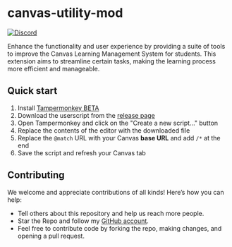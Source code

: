 # canvas-utility-mod

[![Discord](https://img.shields.io/discord/1268347443712360509?logo=discord)](https://discord.gg/8G7YtYQv)

Enhance the functionality and user experience by providing a suite of tools to improve the Canvas Learning Management System for students. This extension aims to streamline certain tasks, making the learning process more efficient and manageable.

## Quick start

1. Install [Tampermonkey BETA](https://www.tampermonkey.net/)
2. Download the userscript from the [release page](https://github.com/JorgeJimenez15/canvas-utility-mod/releases)
3. Open Tampermonkey and click on the "Create a new script..." button
4. Replace the contents of the editor with the downloaded file
5. Replace the `@match` URL with your Canvas **base URL** and add `/*` at the end
6. Save the script and refresh your Canvas tab

## Contributing

We welcome and appreciate contributions of all kinds! Here’s how you can help:

-   Tell others about this repository and help us reach more people.
-   Star the Repo and follow my [GitHub account](https://github.com/JorgeJimenez15).
-   Feel free to contribute code by forking the repo, making changes, and opening a pull request.
